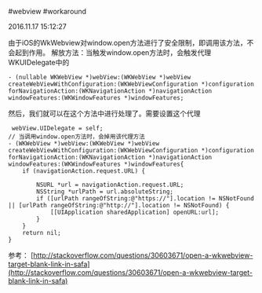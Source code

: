 #webview  #workaround 

2016.11.17 15:12:27

由于iOS的WkWebview对window.open方法进行了安全限制，即调用该方法，不会起到作用。
解放方法：当触发window.open方法时，会触发代理WKUIDelegate中的
```objc
- (nullable WKWebView *)webView:(WKWebView *)webView createWebViewWithConfiguration:(WKWebViewConfiguration *)configuration forNavigationAction:(WKNavigationAction *)navigationAction windowFeatures:(WKWindowFeatures *)windowFeatures;
```
然后，我们就可以在这个方法中进行处理了。需要设置这个代理

```objc
 webView.UIDelegate = self;
// 当调用window.open方法时，会掉用该代理方法
- (WKWebView *)webView:(WKWebView *)webView createWebViewWithConfiguration:(WKWebViewConfiguration *)configuration forNavigationAction:(WKNavigationAction *)navigationAction windowFeatures:(WKWindowFeatures *)windowFeatures{
	if (navigationAction.request.URL) {

		NSURL *url = navigationAction.request.URL;
		NSString *urlPath = url.absoluteString;
		if ([urlPath rangeOfString:@"https://"].location != NSNotFound || [urlPath rangeOfString:@"http://"].location != NSNotFound) {
			[[UIApplication sharedApplication] openURL:url];
		}
	}
	return nil;
}
```

参考： [http://stackoverflow.com/questions/30603671/open-a-wkwebview-target-blank-link-in-safa](http://stackoverflow.com/questions/30603671/open-a-wkwebview-target-blank-link-in-safa)